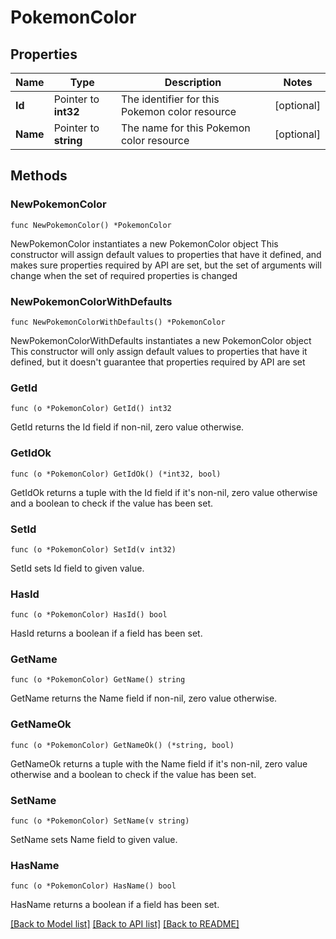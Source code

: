 # PokemonColor

## Properties

Name | Type | Description | Notes
------------ | ------------- | ------------- | -------------
**Id** | Pointer to **int32** | The identifier for this Pokemon color resource | [optional] 
**Name** | Pointer to **string** | The name for this Pokemon color resource | [optional] 

## Methods

### NewPokemonColor

`func NewPokemonColor() *PokemonColor`

NewPokemonColor instantiates a new PokemonColor object
This constructor will assign default values to properties that have it defined,
and makes sure properties required by API are set, but the set of arguments
will change when the set of required properties is changed

### NewPokemonColorWithDefaults

`func NewPokemonColorWithDefaults() *PokemonColor`

NewPokemonColorWithDefaults instantiates a new PokemonColor object
This constructor will only assign default values to properties that have it defined,
but it doesn't guarantee that properties required by API are set

### GetId

`func (o *PokemonColor) GetId() int32`

GetId returns the Id field if non-nil, zero value otherwise.

### GetIdOk

`func (o *PokemonColor) GetIdOk() (*int32, bool)`

GetIdOk returns a tuple with the Id field if it's non-nil, zero value otherwise
and a boolean to check if the value has been set.

### SetId

`func (o *PokemonColor) SetId(v int32)`

SetId sets Id field to given value.

### HasId

`func (o *PokemonColor) HasId() bool`

HasId returns a boolean if a field has been set.

### GetName

`func (o *PokemonColor) GetName() string`

GetName returns the Name field if non-nil, zero value otherwise.

### GetNameOk

`func (o *PokemonColor) GetNameOk() (*string, bool)`

GetNameOk returns a tuple with the Name field if it's non-nil, zero value otherwise
and a boolean to check if the value has been set.

### SetName

`func (o *PokemonColor) SetName(v string)`

SetName sets Name field to given value.

### HasName

`func (o *PokemonColor) HasName() bool`

HasName returns a boolean if a field has been set.


[[Back to Model list]](../README.md#documentation-for-models) [[Back to API list]](../README.md#documentation-for-api-endpoints) [[Back to README]](../README.md)



